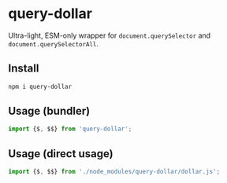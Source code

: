 # query-dollar

Ultra-light, ESM-only wrapper for `document.querySelector` and
`document.querySelectorAll`.

## Install

```sh
npm i query-dollar
```

## Usage (bundler)

```js
import {$, $$} from 'query-dollar';
```

## Usage (direct usage)

```js
import {$, $$} from './node_modules/query-dollar/dollar.js';
```

